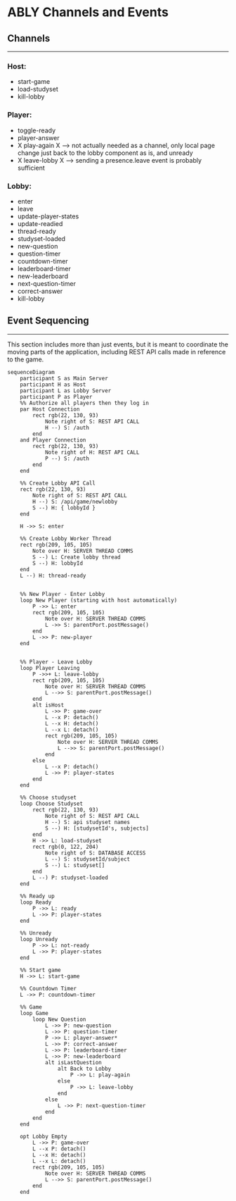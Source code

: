 # ABLY Channels and Events

## Channels
---
### Host: 
* start-game
* load-studyset
* kill-lobby

### Player: 
* toggle-ready
* player-answer
* X play-again X --> not actually needed as a channel, only local page change
                     just back to the lobby component as is, and unready
* X leave-lobby X --> sending a presence.leave event is probably sufficient

### Lobby: 
* enter
* leave
* update-player-states
* update-readied
* thread-ready
* studyset-loaded
* new-question
* question-timer
* countdown-timer
* leaderboard-timer
* new-leaderboard
* next-question-timer
* correct-answer
* kill-lobby

## Event Sequencing

***
This section includes more than just events, but it is meant to coordinate the moving parts of the application, including REST API calls made in reference to the game. 

```mermaid
sequenceDiagram
    participant S as Main Server
    participant H as Host
    participant L as Lobby Server
    participant P as Player
    %% Authorize all players then they log in
    par Host Connection
        rect rgb(22, 130, 93)
            Note right of S: REST API CALL
            H --) S: /auth
        end
    and Player Connection
        rect rgb(22, 130, 93)
            Note right of H: REST API CALL
            P --) S: /auth
        end
    end

    %% Create Lobby API Call 
    rect rgb(22, 130, 93)
        Note right of S: REST API CALL
        H --) S: /api/game/newlobby
        S --) H: { lobbyId }
    end 

    H ->> S: enter

    %% Create Lobby Worker Thread
    rect rgb(209, 105, 105)
        Note over H: SERVER THREAD COMMS
        S --) L: Create lobby thread
        S --) H: lobbyId
    end 
    L --) H: thread-ready


    %% New Player - Enter Lobby
    loop New Player (starting with host automatically)
        P ->> L: enter
        rect rgb(209, 105, 105)
            Note over H: SERVER THREAD COMMS
            L ->> S: parentPort.postMessage()
        end 
        L ->> P: new-player
    end
    

    %% Player - Leave Lobby
    loop Player Leaving
        P ->>+ L: leave-lobby
        rect rgb(209, 105, 105)
            Note over H: SERVER THREAD COMMS
            L -->> S: parentPort.postMessage()
        end 
        alt isHost
            L ->> P: game-over
            L --x P: detach()
            L --x H: detach()
            L --x L: detach()
            rect rgb(209, 105, 105)
                Note over H: SERVER THREAD COMMS
                L -->> S: parentPort.postMessage()
            end 
        else
            L --x P: detach()
            L ->> P: player-states
        end 
    end 

    %% Choose studyset
    loop Choose Studyset
        rect rgb(22, 130, 93)
            Note right of S: REST API CALL
            H --) S: api studyset names
            S --) H: [studysetId's, subjects]
        end 
        H ->> L: load-studyset
        rect rgb(0, 122, 204)
            Note right of S: DATABASE ACCESS
            L --) S: studysetId/subject
            S --) L: studyset[]
        end 
        L --) P: studyset-loaded
    end

    %% Ready up 
    loop Ready
        P ->> L: ready 
        L ->> P: player-states
    end

    %% Unready
    loop Unready
        P ->> L: not-ready 
        L ->> P: player-states
    end

    %% Start game
    H ->> L: start-game

    %% Countdown Timer
    L ->> P: countdown-timer

    %% Game
    loop Game
        loop New Question
            L ->> P: new-question
            L ->> P: question-timer
            P ->> L: player-answer*
            L ->> P: correct-answer
            L ->> P: leaderboard-timer
            L ->> P: new-leaderboard 
            alt isLastQuestion
                alt Back to Lobby
                    P ->> L: play-again
                else
                    P ->> L: leave-lobby
                end 
            else
                L ->> P: next-question-timer
            end
        end
    end

    opt Lobby Empty
        L ->> P: game-over
        L --x P: detach()
        L --x H: detach()
        L --x L: detach()
        rect rgb(209, 105, 105)
            Note over H: SERVER THREAD COMMS
            L -->> S: parentPort.postMessage()
        end 
    end
```